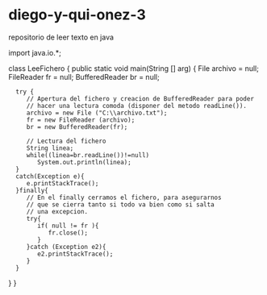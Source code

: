 # diego-y-qui-onez-3
repositorio de leer texto en java

import java.io.*;
 
class LeeFichero {
   public static void main(String [] arg) {
      File archivo = null;
      FileReader fr = null;
      BufferedReader br = null;
 
      try {
         // Apertura del fichero y creacion de BufferedReader para poder
         // hacer una lectura comoda (disponer del metodo readLine()).
         archivo = new File ("C:\\archivo.txt");
         fr = new FileReader (archivo);
         br = new BufferedReader(fr);
 
         // Lectura del fichero
         String linea;
         while((linea=br.readLine())!=null)
            System.out.println(linea);
      }
      catch(Exception e){
         e.printStackTrace();
      }finally{
         // En el finally cerramos el fichero, para asegurarnos
         // que se cierra tanto si todo va bien como si salta 
         // una excepcion.
         try{                    
            if( null != fr ){   
               fr.close();     
            }                  
         }catch (Exception e2){ 
            e2.printStackTrace();
         }
      }
   }
}
